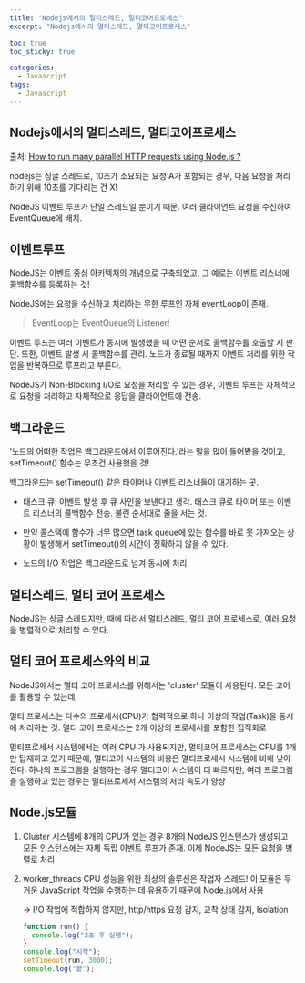 ```yaml
---
title: "Nodejs에서의 멀티스레드, 멀티코어프로세스"
excerpt: "Nodejs에서의 멀티스레드, 멀티코어프로세스"

toc: true
toc_sticky: true

categories:
  - Javascript
tags:
  - Javascript
---
```


## Nodejs에서의 멀티스레드, 멀티코어프로세스

출처: [How to run many parallel HTTP requests using Node.js ?](https://www.geeksforgeeks.org/how-to-run-many-parallel-http-requests-using-node-js/)

nodejs는 싱글 스레드로, 10초가 소요되는 요청 A가 포함되는 경우,
다음 요청을 처리 하기 위해 10초를 기다리는 건 X!

NodeJS 이벤트 루프가 단일 스레드일 뿐이기 때문.
여러 클라이언트 요청을 수신하여 EventQueue에 배치.

## 이벤트루프

NodeJS는 이벤트 중심 아키텍처의 개념으로 구축되었고,
그 예로는 이벤트 리스너에 콜백함수를 등록하는 것!

NodeJS에는 요청을 수신하고 처리하는 무한 루프인 자체 eventLoop이 존재.

> EventLoop는 EventQueue의 Listener!

이벤트 루프는 여러 이벤트가 동시에 발생했을 때 어떤 순서로 콜백함수를 호출할 지 판단.
또한, 이벤트 발생 시 콜백함수를 관리.
노드가 종료될 때까지 이벤트 처리를 위한 작업을 반복하므로 루프라고 부른다.

NodeJS가 Non-Blocking I/O로 요청을 처리할 수 있는 경우,
이벤트 루프는 자체적으로 요청을 처리하고 자체적으로 응답을 클라이언트에 전송.

## 백그라운드

'노드의 어떠한 작업은 백그라운드에서 이루어진다.'라는 말을 많이 들어봤을 것이고,
setTimeout() 함수는 무조건 사용했을 것!

백그라운드는 setTimeout() 같은 타이머나 이벤트 리스너들이 대기하는 곳.

- 태스크 큐:
  이벤트 발생 후 큐 사인을 보낸다고 생각.
  태스크 큐로 타이머 또는 이벤트 리스너의 콜백함수 전송.
  불린 순서대로 줄을 서는 것.

- 만약 콜스택에 함수가 너무 많으면 task queue에 있는 함수를 바로 못 가져오는 상황이 발생해서
  setTimeout()의 시간이 정확하지 않을 수 있다.

- 노드의 I/O 작업은 백그라운드로 넘겨 동시에 처리.

## 멀티스레드, 멀티 코어 프로세스

NodeJS는 싱글 스레드지만,
때에 따라서 멀티스레드, 멀티 코어 프로세스로,
여러 요청을 병렬적으로 처리할 수 있다.

## 멀티 코어 프로세스와의 비교

NodeJS에서는 멀티 코어 프로세스를 위해서는 'cluster' 모듈이 사용된다.
모든 코어를 활용할 수 있는데,

멀티 프로세스는 다수의 프로세서(CPU)가 협력적으로 하나 이상의 작업(Task)을 동시에 처리하는 것.
멀티 코어 프로세스는 2개 이상의 프로세서를 포함한 집적회로

멀티프로세서 시스템에서는 여러 CPU 가 사용되지만, 멀티코어 프로세스는 CPU를 1개만 탑재하고 있기 때문에,
멀티코어 시스템의 비용은 멀티프로세서 시스템에 비해 낮아진다.
하나의 프로그램을 실행하는 경우 멀티코어 시스템이 더 빠르지만,
여러 프로그램을 실행하고 있는 경우는 멀티프로세서 시스템의 처리 속도가 향상

## Node.js모듈

1. Cluster
   시스템에 8개의 CPU가 있는 경우 8개의 NodeJS 인스턴스가 생성되고 모든 인스턴스에는 자체 독립 이벤트 루프가 존재.
   이제 NodeJS는 모든 요청을 병렬로 처리

2. worker_threads
   CPU 성능을 위한 최상의 솔루션은 작업자 스레드!
   이 모듈은 무거운 JavaScript 작업을 수행하는 데 유용하기 때문에 Node.js에서 사용

   -> I/O 작업에 적합하지 않지만, http/https 요청 감지, 교착 상태 감지, Isolation

   ```javascript
   function run() {
     console.log("3초 후 실행");
   }
   console.log("시작");
   setTimeout(run, 3000);
   console.log("끝");
   ```

